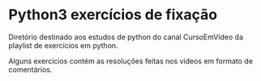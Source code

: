 # Python3 exercícios de fixação 
Diretório destinado aos estudos  de python do canal CursoEmVídeo da playlist de exercícios em python.

Alguns exercícios contém as resoluções feitas nos vídeos em formato de comentários.
